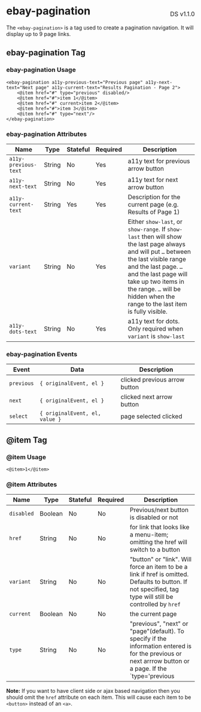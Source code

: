 <h1 style='display: flex; justify-content: space-between; align-items: center;'>
    <span>
        ebay-pagination
    </span>
    <span style='font-weight: normal; font-size: medium; margin-bottom: -15px;'>
        DS v1.1.0
    </span>
</h1>

The `<ebay-pagination>` is a tag used to create a pagination navigation. It will display up to 9 page links.

## ebay-pagination Tag

### ebay-pagination Usage

```marko
<ebay-pagination a11y-previous-text="Previous page" a11y-next-text="Next page" a11y-current-text="Results Pagination - Page 2">
    <@item href="#" type="previous" disabled/>
    <@item href="#">item 1</@item>
    <@item href="#" current>item 2</@item>
    <@item href="#">item 3</@item>
    <@item href="#" type="next"/>
</ebay-pagination>
```

### ebay-pagination Attributes

Name | Type | Stateful | Required | Description
--- | --- | --- | --- | ---
`a11y-previous-text` | String | No | Yes | a11y text for previous arrow button
`a11y-next-text` | String | No | Yes | a11y text for next arrow button
`a11y-current-text` | String | Yes | Yes | Description for the current page (e.g. Results of Page 1)
`variant` | String | No | Yes | Either `show-last`, or `show-range`. If `show-last` then will show the last page always and will put `…` between the last visible range and the last page. `…` and the last page will take up two items in the range. `…` will be hidden when the range to the last item is fully visible.
`a11y-dots-text` | String | No | Yes | a11y text for dots. Only required when `variant` is `show-last`

### ebay-pagination Events

Event | Data | Description
--- | --- | ---
`previous` | `{ originalEvent, el }`| clicked previous arrow button
`next` | `{ originalEvent, el }` | clicked next arrow button
`select` | `{ originalEvent, el, value }` | page selected clicked

## @item Tag

### @item Usage

```marko
<@item>1</@item>
```

### @item Attributes

Name | Type | Stateful | Required | Description
--- | --- | --- | --- | ---
`disabled` | Boolean | No | No | Previous/next button is disabled or not
`href` | String | No | No | for link that looks like a menu-item; omitting the href will switch to a button
`variant` | String | No | No | "button" or "link". Will force an item to be a link if href is omitted. Defaults to button. If not specified, tag type will still be controlled by `href`
`current` | Boolean | No | No | the current page
`type` | String | No | No | "previous", "next" or "page"(default). To specify if the information entered is for the previous or next arrrow button or a page. If the `type='previous|next'` isn't provided the previous/next arrow buttons will be taken as `disabled`

**Note:** If you want to have client side or ajax based navigation then you should omit the `href` attribute on each item. This will cause each item to be `<button>` instead of an `<a>`.
